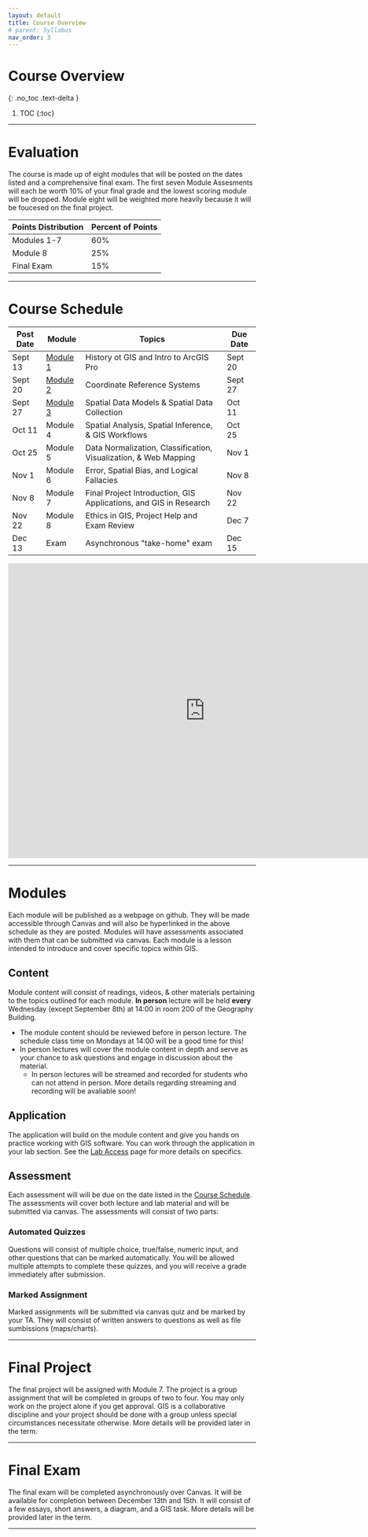 ```yaml
---
layout: default
title: Course Overview
# parent: Syllabus
nav_order: 3
---
```


# Course Overview
{: .no_toc .text-delta }

1. TOC
{:toc}

---

# Evaluation

The course is made up of eight modules that will be posted on the dates listed and a comprehensive final exam.  The first seven Module Assesments will each be worth 10% of your final grade and the lowest scoring module will be dropped.  Module eight will be weighted more heavily because it will be foucesed on the final project.

| Points Distribution | Percent of Points |
|---------------------|-------------------|
| Modules 1-7         | 60%               |
| Module 8            | 25%               |
| Final Exam          | 15%               |

---

# Course Schedule

|Post Date|                          Module                           |                             Topics                              |Due Date|
|---------|-----------------------------------------------------------|-----------------------------------------------------------------|--------|
|Sept 13  |[Module 1](https://june-skeeter.github.io/Module1_GEOS270/)|History ot GIS and Intro to ArcGIS Pro                           |Sept 20 |
|Sept 20  |[Module 2](https://june-skeeter.github.io/Module2_GEOS270/)|Coordinate Reference Systems                                     |Sept 27 |
|Sept 27  |[Module 3](https://june-skeeter.github.io/Module3_GEOS270/)|Spatial Data Models & Spatial Data Collection                    |Oct 11  |
|Oct 11   |Module 4                                                   |Spatial Analysis, Spatial Inference, & GIS Workflows             |Oct 25  |
|Oct 25   |Module 5                                                   |Data Normalization, Classification, Visualization, & Web Mapping |Nov 1   |
|Nov 1    |Module 6                                                   |Error, Spatial Bias, and Logical Fallacies                       |Nov 8   |
|Nov 8    |Module 7                                                   |Final Project Introduction, GIS Applications, and GIS in Research|Nov 22  |
|Nov 22   |Module 8                                                   |Ethics in GIS, Project Help and Exam Review                      |Dec 7   |
|Dec 13   |Exam                                                       |Asynchronous "take-home" exam                                    |Dec 15  |


<iframe src="https://calendar.google.com/calendar/embed?src=8c8pmsg6k1kf44sdn9mh84p0bg%40group.calendar.google.com&ctz=America%2FVancouver" style="border: 0" width="800" height="600" frameborder="0" scrolling="no"></iframe>

---

# Modules

Each module will be published as a webpage on github.  They will be made accessible through Canvas and will also be hyperlinked in the above schedule as they are posted.  Modules will have assessments associated with them that can be submitted via canvas.  Each module is a lesson intended to introduce and cover specific topics within GIS.

## Content

Module content will consist of readings, videos, & other materials pertaining to the topics outlined for each module.  **In person** lecture will be held **every** Wednesday (except September 8th) at 14:00 in room 200 of the Geography Building.
* The module content should be reviewed before in person lecture.  The schedule class time on Mondays at 14:00 will be a good time for this!
* In person lectures will cover the module content in depth and serve as your chance to ask questions and engage in discussion about the material.
  * In person lectures will be streamed and recorded for students who can not attend in person.  More details regarding streaming and recording will be avaliable soon!

## Application

The application will build on the module content and give you hands on practice working with GIS software.  You can work through the application in your lab section.  See the [Lab Access](/Labs.md) page for more details on specifics. 

## Assessment

Each assessment will will be due on the date listed in the [Course Schedule](#course-schedule).  The assessments will cover both lecture and lab material and will be submitted via canvas.  The assessments will consist of two parts:

### Automated Quizzes

Questions will consist of multiple choice, true/false, numeric input, and other questions that can be marked automatically.  You will be allowed multiple attempts to complete these quizzes, and you will receive a grade immediately after submission.  

### Marked Assignment

Marked assignments will be submitted via canvas quiz and be marked by your TA.  They will consist of written answers to questions as well as file sumbissions (maps/charts).

---

# Final Project

The final project will be assigned with Module 7.  The project is a group assignment that will be completed in groups of two to four.  You may only work on the project alone if you get approval.  GIS is a collaborative discipline and your project should be done with a group unless special circumstances necessitate otherwise.  More details will be provided later in the term.

---

# Final Exam

The final exam will be completed asynchronously over Canvas. It will be available for completion between December 13th and 15th.  It will consist of a few essays, short answers, a diagram, and a GIS task.  More details will be provided later in the term.

---